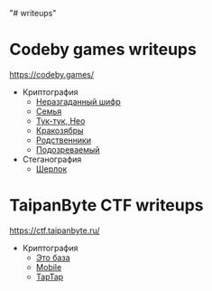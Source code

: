 "# writeups" 

# Codeby games writeups
https://codeby.games/

* Криптография
    + [Неразгаданный шифр](https://github.com/MirniyVictor/writeups/tree/main/codeby/Crypto/An%20unsolved%20cipher)
    + [Семья](https://github.com/MirniyVictor/writeups/tree/main/codeby/Crypto/Family)
    + [Тук-тук, Нео](https://github.com/MirniyVictor/writeups/tree/main/codeby/Crypto/Knockknockneo)
    + [Кракозябры](https://github.com/MirniyVictor/writeups/tree/main/codeby/Crypto/Krakoziebras)
    + [Родственники](https://github.com/MirniyVictor/writeups/tree/main/codeby/Crypto/Relatives)
    + [Подозреваемый](https://github.com/MirniyVictor/writeups/tree/main/codeby/Crypto/Suspect)
* Стеганография
    + [Шерлок](https://github.com/MirniyVictor/writeups/tree/main/codeby/Stegano/Sherlock)
 
# TaipanByte CTF writeups
https://ctf.taipanbyte.ru/

* Криптография
    + [Это база](https://github.com/MirniyVictor/writeups/tree/main/taipanbyte/Crypto/This%20is%20the%20base)
    + [Mobile](https://github.com/MirniyVictor/writeups/tree/main/taipanbyte/Crypto/Mobile)
    + [TapTap]()